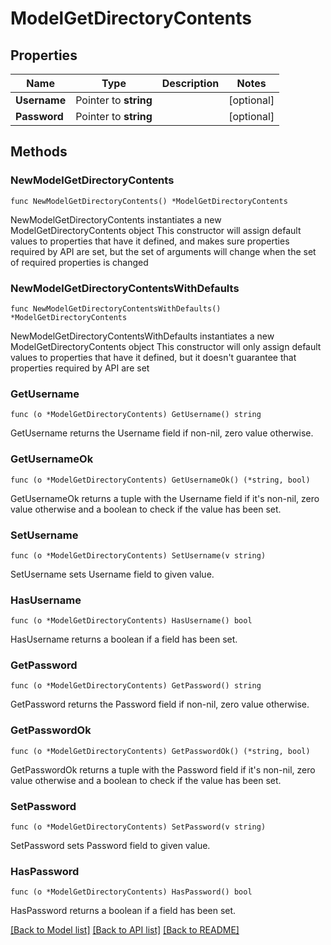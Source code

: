 # ModelGetDirectoryContents

## Properties

Name | Type | Description | Notes
------------ | ------------- | ------------- | -------------
**Username** | Pointer to **string** |  | [optional] 
**Password** | Pointer to **string** |  | [optional] 

## Methods

### NewModelGetDirectoryContents

`func NewModelGetDirectoryContents() *ModelGetDirectoryContents`

NewModelGetDirectoryContents instantiates a new ModelGetDirectoryContents object
This constructor will assign default values to properties that have it defined,
and makes sure properties required by API are set, but the set of arguments
will change when the set of required properties is changed

### NewModelGetDirectoryContentsWithDefaults

`func NewModelGetDirectoryContentsWithDefaults() *ModelGetDirectoryContents`

NewModelGetDirectoryContentsWithDefaults instantiates a new ModelGetDirectoryContents object
This constructor will only assign default values to properties that have it defined,
but it doesn't guarantee that properties required by API are set

### GetUsername

`func (o *ModelGetDirectoryContents) GetUsername() string`

GetUsername returns the Username field if non-nil, zero value otherwise.

### GetUsernameOk

`func (o *ModelGetDirectoryContents) GetUsernameOk() (*string, bool)`

GetUsernameOk returns a tuple with the Username field if it's non-nil, zero value otherwise
and a boolean to check if the value has been set.

### SetUsername

`func (o *ModelGetDirectoryContents) SetUsername(v string)`

SetUsername sets Username field to given value.

### HasUsername

`func (o *ModelGetDirectoryContents) HasUsername() bool`

HasUsername returns a boolean if a field has been set.

### GetPassword

`func (o *ModelGetDirectoryContents) GetPassword() string`

GetPassword returns the Password field if non-nil, zero value otherwise.

### GetPasswordOk

`func (o *ModelGetDirectoryContents) GetPasswordOk() (*string, bool)`

GetPasswordOk returns a tuple with the Password field if it's non-nil, zero value otherwise
and a boolean to check if the value has been set.

### SetPassword

`func (o *ModelGetDirectoryContents) SetPassword(v string)`

SetPassword sets Password field to given value.

### HasPassword

`func (o *ModelGetDirectoryContents) HasPassword() bool`

HasPassword returns a boolean if a field has been set.


[[Back to Model list]](../README.md#documentation-for-models) [[Back to API list]](../README.md#documentation-for-api-endpoints) [[Back to README]](../README.md)


